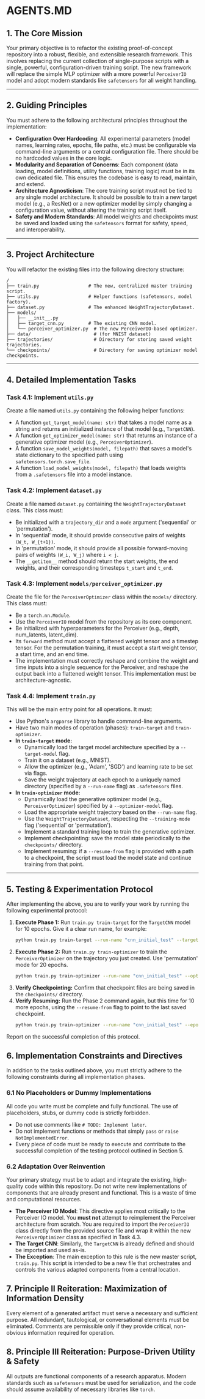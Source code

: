 # AGENTS.MD

## 1\. The Core Mission

Your primary objective is to refactor the existing proof-of-concept repository into a robust, flexible, and extensible research framework. This involves replacing the current collection of single-purpose scripts with a single, powerful, configuration-driven training script. The new framework will replace the simple MLP optimizer with a more powerful `PerceiverIO` model and adopt modern standards like `safetensors` for all weight handling.

-----

## 2\. Guiding Principles

You must adhere to the following architectural principles throughout the implementation:

  * **Configuration Over Hardcoding**: All experimental parameters (model names, learning rates, epochs, file paths, etc.) must be configurable via command-line arguments or a central configuration file. There should be no hardcoded values in the core logic.
  * **Modularity and Separation of Concerns**: Each component (data loading, model definitions, utility functions, training logic) must be in its own dedicated file. This ensures the codebase is easy to read, maintain, and extend.
  * **Architecture Agnosticism**: The core training script must not be tied to any single model architecture. It should be possible to train a new target model (e.g., a ResNet) or a new optimizer model by simply changing a configuration value, without altering the training script itself.
  * **Safety and Modern Standards**: All model weights and checkpoints must be saved and loaded using the `safetensors` format for safety, speed, and interoperability.

-----

## 3\. Project Architecture

You will refactor the existing files into the following directory structure:

```
/
├── train.py                  # The new, centralized master training script.
├── utils.py                  # Helper functions (safetensors, model factory).
├── dataset.py                # The enhanced WeightTrajectoryDataset.
├── models/
│   ├── __init__.py
│   ├── target_cnn.py         # The existing CNN model.
│   └── perceiver_optimizer.py  # The new PerceiverIO-based optimizer.
├── data/                       # (for MNIST dataset)
├── trajectories/               # Directory for storing saved weight trajectories.
└── checkpoints/                # Directory for saving optimizer model checkpoints.
```

-----

## 4\. Detailed Implementation Tasks

### Task 4.1: Implement `utils.py`

Create a file named `utils.py` containing the following helper functions:

  * A function `get_target_model(name: str)` that takes a model name as a string and returns an initialized instance of that model (e.g., `TargetCNN`).
  * A function `get_optimizer_model(name: str)` that returns an instance of a generative optimizer model (e.g., `PerceiverOptimizer`).
  * A function `save_model_weights(model, filepath)` that saves a model's state dictionary to the specified path using `safetensors.torch.save_file`.
  * A function `load_model_weights(model, filepath)` that loads weights from a `.safetensors` file into a model instance.

### Task 4.2: Implement `dataset.py`

Create a file named `dataset.py` containing the `WeightTrajectoryDataset` class. This class must:

  * Be initialized with a `trajectory_dir` and a `mode` argument ('sequential' or 'permutation').
  * In 'sequential' mode, it should provide consecutive pairs of weights `(W_t, W_{t+1})`.
  * In 'permutation' mode, it should provide all possible forward-moving pairs of weights `(W_i, W_j)` where `i < j`.
  * The `__getitem__` method should return the start weights, the end weights, and their corresponding timesteps `t_start` and `t_end`.

### Task 4.3: Implement `models/perceiver_optimizer.py`

Create the file for the `PerceiverOptimizer` class within the `models/` directory. This class must:

  * Be a `torch.nn.Module`.
  * Use the `PerceiverIO` model from the repository as its core component.
  * Be initialized with hyperparameters for the Perceiver (e.g., depth, num\_latents, latent\_dim).
  * Its `forward` method must accept a flattened weight tensor and a timestep tensor. For the permutation training, it must accept a start weight tensor, a start time, and an end time.
  * The implementation must correctly reshape and combine the weight and time inputs into a single sequence for the Perceiver, and reshape the output back into a flattened weight tensor. This implementation must be architecture-agnostic.

### Task 4.4: Implement `train.py`

This will be the main entry point for all operations. It must:

  * Use Python's `argparse` library to handle command-line arguments.
  * Have two main modes of operation (phases): `train-target` and `train-optimizer`.
  * **In `train-target` mode:**
      * Dynamically load the target model architecture specified by a `--target-model` flag.
      * Train it on a dataset (e.g., MNIST).
      * Allow the optimizer (e.g., 'Adam', 'SGD') and learning rate to be set via flags.
      * Save the weight trajectory at each epoch to a uniquely named directory (specified by a `--run-name` flag) as `.safetensors` files.
  * **In `train-optimizer` mode:**
      * Dynamically load the generative optimizer model (e.g., `PerceiverOptimizer`) specified by a `--optimizer-model` flag.
      * Load the appropriate weight trajectory based on the `--run-name` flag.
      * Use the `WeightTrajectoryDataset`, respecting the `--training-mode` flag ('sequential' or 'permutation').
      * Implement a standard training loop to train the generative optimizer.
      * Implement checkpointing: save the model state periodically to the `checkpoints/` directory.
      * Implement resuming: if a `--resume-from` flag is provided with a path to a checkpoint, the script must load the model state and continue training from that point.

-----

## 5\. Testing & Experimentation Protocol

After implementing the above, you are to verify your work by running the following experimental protocol:

1.  **Execute Phase 1:** Run `train.py train-target` for the `TargetCNN` model for 10 epochs. Give it a clear run name, for example:
    ```bash
    python train.py train-target --run-name "cnn_initial_test" --target-model "TargetCNN" --epochs 10
    ```
2.  **Execute Phase 2:** Run `train.py train-optimizer` to train the `PerceiverOptimizer` on the trajectory you just created. Use 'permutation' mode for 20 epochs.
    ```bash
    python train.py train-optimizer --run-name "cnn_initial_test" --optimizer-model "PerceiverOptimizer" --epochs 20 --training-mode "permutation"
    ```
3.  **Verify Checkpointing:** Confirm that checkpoint files are being saved in the `checkpoints/` directory.
4.  **Verify Resuming:** Run the Phase 2 command again, but this time for 10 more epochs, using the `--resume-from` flag to point to the last saved checkpoint.
    ```bash
    python train.py train-optimizer --run-name "cnn_initial_test" --epochs 10 --resume-from "checkpoints/PerceiverOptimizer_epoch_19.safetensors"
    ```

Report on the successful completion of this protocol.

## 6. Implementation Constraints and Directives 

In addition to the tasks outlined above, you must strictly adhere to the following constraints during all implementation phases.

### 6.1 No Placeholders or Dummy Implementations

All code you write must be complete and fully functional. The use of placeholders, stubs, or dummy code is strictly forbidden.

* Do not use comments like `# TODO: Implement later`.
* Do not implement functions or methods that simply `pass` or `raise NotImplementedError`.
* Every piece of code must be ready to execute and contribute to the successful completion of the testing protocol outlined in Section 5.

### 6.2 Adaptation Over Reinvention

Your primary strategy must be to adapt and integrate the existing, high-quality code within this repository. Do not write new implementations of components that are already present and functional. This is a waste of time and computational resources.

* **The Perceiver IO Model**: This directive applies most critically to the Perceiver IO model. You **must not** attempt to reimplement the Perceiver architecture from scratch. You are required to import the `PerceiverIO` class directly from the provided source file and wrap it within the new `PerceiverOptimizer` class as specified in Task 4.3.
* **The Target CNN**: Similarly, the `TargetCNN` is already defined and should be imported and used as-is.
* **The Exception**: The main exception to this rule is the new master script, `train.py`. This script is intended to be a new file that orchestrates and controls the various adapted components from a central location.

## 7. Principle II Reiteration: Maximization of Information Density

Every element of a generated artifact must serve a necessary and sufficient purpose. All redundant, tautological, or conversational elements must be eliminated. Comments are permissible only if they provide critical, non-obvious information required for operation.

## 8. Principle III Reiteration: Purpose-Driven Utility & Safety

All outputs are functional components of a research apparatus. Modern standards such as `safetensors` must be used for serialization, and the code should assume availability of necessary libraries like `torch`.

